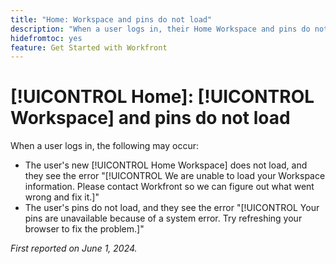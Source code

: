```yaml
---
title: "Home: Workspace and pins do not load"
description: "When a user logs in, their Home Workspace and pins do not load, and they see error messages."
hidefromtoc: yes
feature: Get Started with Workfront
---
```


# [!UICONTROL Home]: [!UICONTROL Workspace] and pins do not load

When a user logs in, the following may occur:

* The user's new [!UICONTROL Home Workspace] does not load, and they see the error "[!UICONTROL We are unable to load your Workspace information. Please contact Workfront so we can figure out what went wrong and fix it.]"
* The user's pins do not load, and they see the error "[!UICONTROL Your pins are unavailable because of a system error. Try refreshing your browser to fix the problem.]"

_First reported on June 1, 2024._
